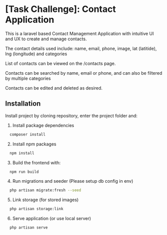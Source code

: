 
# [Task Challenge]: Contact Application

This is a laravel based Contact Management Application with intuitive UI and UX to create and manage contacts.

The contact details used include:
name, email, phone, image, lat (latitide), lng (longitude) and categories

List of contacts can be viewed on the /contacts page.

Contacts can be searched by name, email or phone, and can also be filtered by multiple categories

Contacts can be edited and deleted as desired.



## Installation

Install project by cloning repository, enter the project folder and:

1.  Install package dependencies
```bash
  composer install
```
2.  Install npm packages 

```bash
  npm install
```
3. Build the frontend with:
```bash
  npm run build
```
4. Run migrations and seeder (Please setup db config in env)
```bash
  php artisan migrate:fresh --seed
```
5. Link storage (for stored images)
```bash
  php artisan storage:link
```
6. Serve application (or use local server)
```bash
  php artisan serve
```